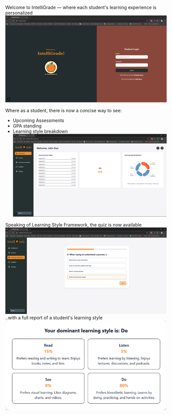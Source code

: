 Welcome to IntelliGrade — where each student's learning experience is personalized
![img.png](public/images/studentLogin.png)

Where as a student, there is now a concise way to see:
- Upcoming Assessments
- GPA standing
- Learning style breakdown
![img.png](public/images/studentDashboard.png)

Speaking of Learning Style Framework, the quiz is now available
![img.png](public/images/studentQuiz.png)
..with a full report of a student's learning style
![img.png](public/images/quizResults.png)